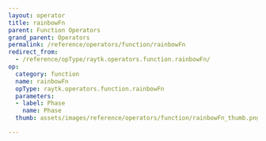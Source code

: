 ```yaml
---
layout: operator
title: rainbowFn
parent: Function Operators
grand_parent: Operators
permalink: /reference/operators/function/rainbowFn
redirect_from:
  - /reference/opType/raytk.operators.function.rainbowFn/
op:
  category: function
  name: rainbowFn
  opType: raytk.operators.function.rainbowFn
  parameters:
  - label: Phase
    name: Phase
  thumb: assets/images/reference/operators/function/rainbowFn_thumb.png

---
```

